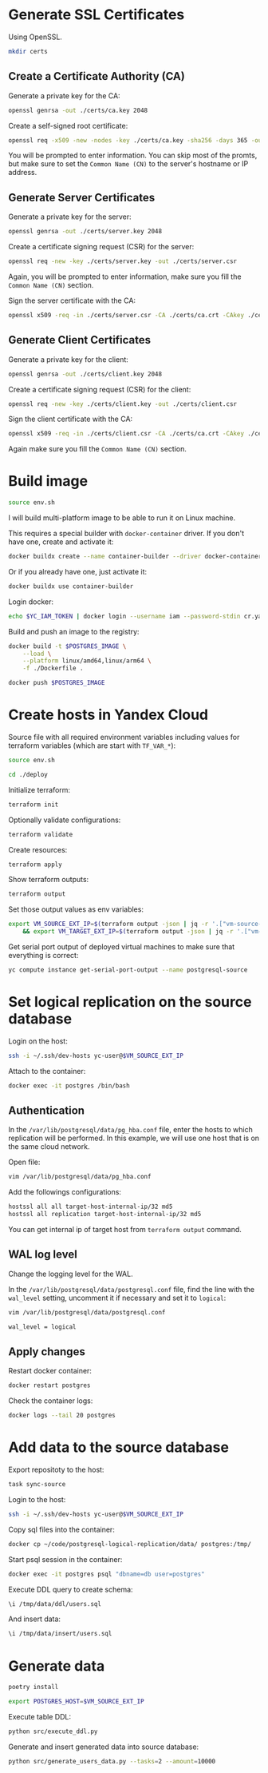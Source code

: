# Generate SSL Certificates

Using OpenSSL.

```sh
mkdir certs
```

## Create a Certificate Authority (CA)

Generate a private key for the CA:

```bash
openssl genrsa -out ./certs/ca.key 2048
```

Create a self-signed root certificate:

```bash
openssl req -x509 -new -nodes -key ./certs/ca.key -sha256 -days 365 -out ./certs/ca.crt
```

You will be prompted to enter information. You can skip most of the promts, but make sure to set the `Common Name (CN)` to the server's hostname or IP address.

## Generate Server Certificates

Generate a private key for the server:

```bash
openssl genrsa -out ./certs/server.key 2048
```

Create a certificate signing request (CSR) for the server:

```bash
openssl req -new -key ./certs/server.key -out ./certs/server.csr
```

Again, you will be prompted to enter information, make sure you fill the `Common Name (CN)` section.

Sign the server certificate with the CA:

```bash
openssl x509 -req -in ./certs/server.csr -CA ./certs/ca.crt -CAkey ./certs/ca.key -CAcreateserial -out ./certs/server.crt -days 365 -sha256
```

## Generate Client Certificates

Generate a private key for the client:

```bash
openssl genrsa -out ./certs/client.key 2048
```

Create a certificate signing request (CSR) for the client:

```bash
openssl req -new -key ./certs/client.key -out ./certs/client.csr
```

Sign the client certificate with the CA:

```bash
openssl x509 -req -in ./certs/client.csr -CA ./certs/ca.crt -CAkey ./certs/ca.key -CAcreateserial -out ./certs/client.crt -days 365 -sha256
```

Again make sure you fill the `Common Name (CN)` section.

# Build image

```sh
source env.sh
```

I will build multi-platform image to be able to run it on Linux machine.

This requires a special builder with `docker-container` driver. If you don't have one, create and activate it:

```sh
docker buildx create --name container-builder --driver docker-container --use --bootstrap
```

Or if you already have one, just activate it:

```sh
docker buildx use container-builder
```

Login docker:

```sh
echo $YC_IAM_TOKEN | docker login --username iam --password-stdin cr.yandex
```

Build and push an image to the registry:

```sh
docker build -t $POSTGRES_IMAGE \
	--load \
	--platform linux/amd64,linux/arm64 \
	-f ./Dockerfile .
```

```sh
docker push $POSTGRES_IMAGE
```

# Create hosts in Yandex Cloud

Source file with all required environment variables including values for terraform variables (which are start with `TF_VAR_*`):

```sh
source env.sh
```

```sh
cd ./deploy
```

Initialize terraform:

```sh
terraform init
```

Optionally validate configurations:

```sh
terraform validate
```

Create resources:

```sh
terraform apply
```

Show terraform outputs:

```sh
terraform output
```

Set those output values as env variables:

```sh
export VM_SOURCE_EXT_IP=$(terraform output -json | jq -r '.["vm-source-external-ip"].value') \
    && export VM_TARGET_EXT_IP=$(terraform output -json | jq -r '.["vm-target-external-ip"].value')
```

Get serial port output of deployed virtual machines to make sure that everything is correct:

```sh
yc compute instance get-serial-port-output --name postgresql-source
```

# Set logical replication on the source database

Login on the host:

```sh
ssh -i ~/.ssh/dev-hosts yc-user@$VM_SOURCE_EXT_IP
```

Attach to the container:

```sh
docker exec -it postgres /bin/bash
```

## Authentication

In the `/var/lib/postgresql/data/pg_hba.conf` file, enter the hosts to which replication will be performed. In this example, we will use one host that is on the same cloud network.

Open file:

```sh
vim /var/lib/postgresql/data/pg_hba.conf
```

Add the followings configurations:

```sh
hostssl all all target-host-internal-ip/32 md5
hostssl all replication target-host-internal-ip/32 md5
```

You can get internal ip of target host from `terraform output` command.

## WAL log level

Change the logging level for the WAL.

In the `/var/lib/postgresql/data/postgresql.conf` file, find the line with the `wal_level` setting, uncomment it if necessary and set it to `logical`:

```sh
vim /var/lib/postgresql/data/postgresql.conf
```

```sh
wal_level = logical
```

## Apply changes

Restart docker container:

```sh
docker restart postgres
```

Check the container logs:

```sh
docker logs --tail 20 postgres
```

# Add data to the source database

Export repositoty to the host:

```sh
task sync-source
```

Login to the host:

```sh
ssh -i ~/.ssh/dev-hosts yc-user@$VM_SOURCE_EXT_IP
```

Copy sql files into the container:

```sh
docker cp ~/code/postgresql-logical-replication/data/ postgres:/tmp/
```

Start psql session in the container:

```sh
docker exec -it postgres psql "dbname=db user=postgres"
```

Execute DDL query to create schema:

```sh
\i /tmp/data/ddl/users.sql
```

And insert data:

```sh
\i /tmp/data/insert/users.sql
```

# Generate data

```sh
poetry install
```

```sh
export POSTGRES_HOST=$VM_SOURCE_EXT_IP
```

Execute table DDL:

```sh
python src/execute_ddl.py
```

Generate and insert generated data into source database:

```sh
python src/generate_users_data.py --tasks=2 --amount=10000
```
